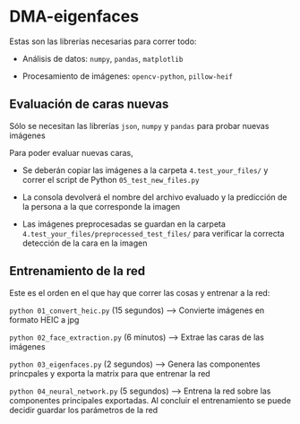 # DMA-eigenfaces

Estas son las librerías necesarias para correr todo:

* Análisis de datos: `numpy`, `pandas`, `matplotlib`

* Procesamiento de imágenes: `opencv-python`, `pillow-heif`

## Evaluación de caras nuevas

Sólo se necesitan las librerías `json`, `numpy` y `pandas` para probar nuevas imágenes

Para poder evaluar nuevas caras, 

* Se deberán copiar las imágenes a la carpeta `4.test_your_files/` y correr el script de Python `05_test_new_files.py`

* La consola devolverá el nombre del archivo evaluado y la predicción de la persona a la que corresponde la imagen

* Las imágenes preprocesadas se guardan en la carpeta `4.test_your_files/preprocessed_test_files/` para verificar la correcta detección de la cara en la imagen

## Entrenamiento de la red

Este es el orden en el que hay que correr las cosas y entrenar a la red:

`python 01_convert_heic.py` (15 segundos) --> Convierte imágenes en formato HEIC a jpg

`python 02_face_extraction.py` (6 minutos) --> Extrae las caras de las imágenes

`python 03_eigenfaces.py` (2 segundos) --> Genera las componentes princpales y exporta la matrix para que entrenar la red

`python 04_neural_network.py` (5 segundos) --> Entrena la red sobre las componentes principales exportadas. Al concluir el entrenamiento se puede decidir guardar los parámetros de la red
